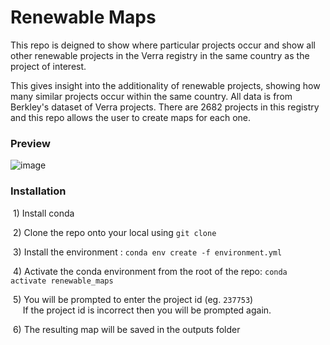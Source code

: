 # Renewable Maps

This repo is deigned to show where particular projects occur and show all other renewable projects in the Verra registry in the same country as the project of interest.

This gives insight into the additionality of renewable projects, showing how many similar projects occur within the same country.  All data is from Berkley's dataset of Verra projects.  There are 2682 projects in this registry and this repo allows the user to create maps for each one.

### Preview
![image](https://github.com/HumzahAliQazilbash/Renewable_maps/assets/152615068/dcebe9b6-ee98-494e-b523-172a663d5a9f)

### Installation

&nbsp;1) Install conda

&nbsp;2) Clone the repo onto your local using `git clone`

&nbsp;3) Install the environment : `conda env create -f environment.yml`

&nbsp;4) Activate the conda environment from the root of the repo: `conda activate renewable_maps` 

&nbsp;5) You will be prompted to enter the project id (eg. `237753`)\
&nbsp;&nbsp;&nbsp;&nbsp;&nbsp;If the project id is incorrect then you will be prompted again.

&nbsp;6) The resulting map will be saved in the outputs folder

